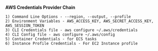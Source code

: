 **AWS Credentials Provider Chain**

    1) Command Line Options - --region, --output, --profile
    2) Environment Variables - AWS_ACCESS_KEY, AWS_SECRET_ACCESS_KEY, AWS_SESSION_TOKEN
    3) CLI Credentials file - aws configure ~/.aws/credentials
    4) CLI Config file - aws configure ~/.aws/config
    5) Container Credentials - for ECS tasks
    6) Instance Profile Credentials - For EC2 Instance profile